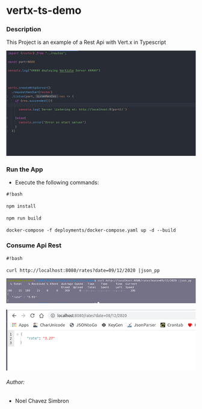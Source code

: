 # vertx-ts-demo #

### Description ###

This Project is an example of a Rest Api with Vert.x in Typescript


![app](img/server.png)

### Run the App ###

- Execute the following commands:
```
#!bash

npm install

npm run build

docker-compose -f deployments/docker-compose.yaml up -d --build

```

### Consume Api Rest ###

```
#!bash

curl http://localhost:8080/rates?date=09/12/2020 |json_pp

```
![rest](img/curl_sample.png)


![browser](img/web_sample.png)

###### Author: ######
* Noel Chavez Simbron

[lexers]: http://pygments.org/docs/lexers/
[fireball]: http://daringfireball.net/projects/markdown/
[Pygments]: http://pygments.org/
[Extra]: http://michelf.ca/projects/php-markdown/extra/
[id]: http://example.com/  "Optional Title Here"
[BBmarkup]: https://confluence.atlassian.com/x/xTAvEw
